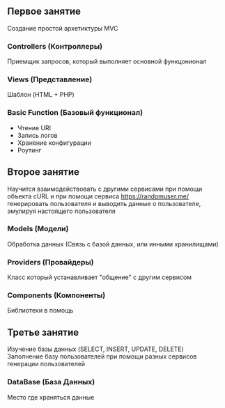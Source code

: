 ## Первое занятие
Создание простой архетиктуры MVC
### Controllers (Контроллеры)
Приемщик запросов, который выполняет основной функцонионал
### Views (Представление)
Шаблон (HTML + PHP)
### Basic Function (Базовый функционал)
* Чтение URI  
* Запись логов
* Хранение конфигурации
* Роутинг



## Второе занятие

Научится взаимодействовать с другими сервисами 
при помощи объекта cURL и 
при помощи сервиса https://randomuser.me/ генерировать 
пользователя и выводить данные о пользователе, эмулируя
настоящего пользователя

### Models (Модели)
Обработка данных (Связь с базой данных, или инными хранилищами)
### Providers (Провайдеры)
Класс который устанавливает "общение" с другим сервисом
### Components (Компоненты)
Библиотеки в помощь


## Третье занятие
Изучение базы данных (SELECT, INSERT, UPDATE, DELETE)  
Заполнение базу пользователей при помощи разных сервисов генерации пользователей  

### DataBase (База Данных)
Место где храняться данные

